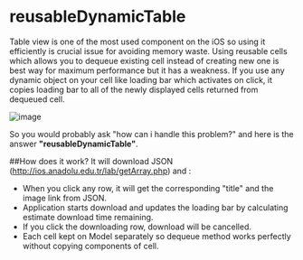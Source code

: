 reusableDynamicTable
====================

Table view is one of the most used component on the iOS so using it efficiently is crucial issue for avoiding memory waste. Using reusable cells which allows you to dequeue existing cell instead of creating new one is best way for maximum performance but it has a weakness. If you use any dynamic object on your cell like loading bar which activates on click, it copies loading bar to all of the newly displayed cells returned from dequeued cell.

![image](https://raw.githubusercontent.com/mmciftci/reusableDynamicTable/master/images/reusableCellProblem.gif)


So you would probably ask "how can i handle this problem?" and here is the answer **"reusableDynamicTable"**.


##How does it work?
It will download JSON (http://ios.anadolu.edu.tr/lab/getArray.php) and :

* When you click any row, it will get the corresponding "title" and the image link from JSON.
* Application starts download and updates the loading bar by calculating estimate download time remaining.
* If you click the downloading row, download will be cancelled.
* Each cell kept on Model separately so dequeue method works perfectly without copying components of cell.

